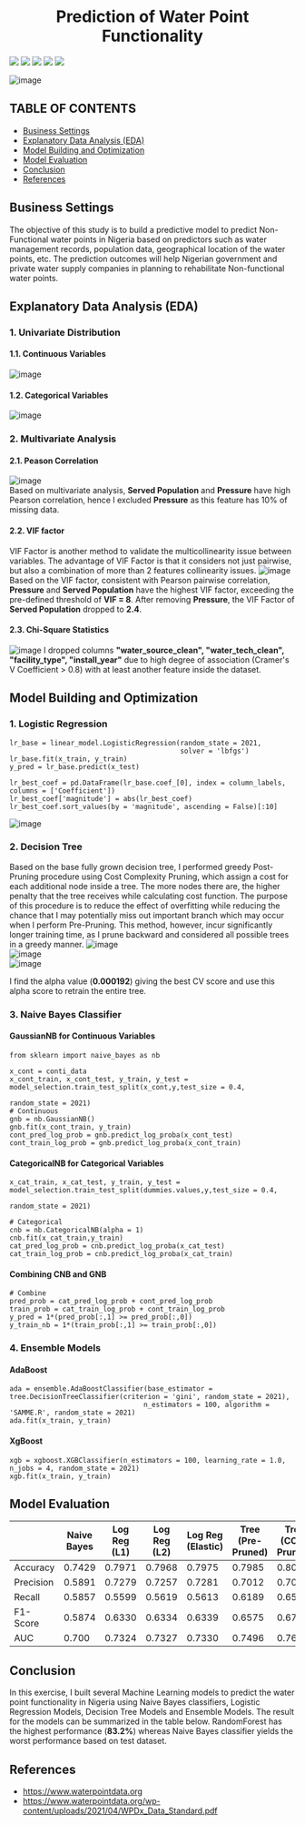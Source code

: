 # <center> Prediction of Water Point Functionality </center>

![](https://img.shields.io/badge/Status-Completed-green)
![](https://img.shields.io/badge/Domain-Social-blue)
![](https://img.shields.io/badge/Language-Python-lightgreen)
![](https://img.shields.io/badge/Package-Scikit--Learn-orange)
![](https://img.shields.io/badge/Package-Pandas-orange)

![image](https://user-images.githubusercontent.com/99384454/188149456-101445fe-6efa-4c36-bfe7-924fad606700.png)

## TABLE OF CONTENTS
  - [Business Settings](#business-settings)
  - [Explanatory Data Analysis (EDA)](#explanatory-data-analysis-eda)
  - [Model Building and Optimization](#model-building-and-optimization)
  - [Model Evaluation](#model-evaluation)
  - [Conclusion](#conclusion)
  - [References](#references)

## Business Settings
The objective of this study is to build a predictive model to predict Non-Functional water points in Nigeria based on predictors such as water management records, population data, geographical location of the water points, etc. The prediction outcomes will help Nigerian government and private water supply companies in planning to rehabilitate Non-functional water points.

## Explanatory Data Analysis (EDA)
### 1. Univariate Distribution
#### 1.1. Continuous Variables
![image](https://user-images.githubusercontent.com/99384454/188153495-3001dc60-29bf-42be-af18-86d46395a1fb.png)
#### 1.2. Categorical Variables
![image](https://user-images.githubusercontent.com/99384454/188159488-a7d29fa2-ced9-4058-bf21-6f992aa4b602.png)

### 2. Multivariate Analysis
#### 2.1. Peason Correlation
![image](https://user-images.githubusercontent.com/99384454/188153586-782d9c42-b82c-44b7-838a-d10124c903b0.png) <br>
Based on multivariate analysis, **Served Population** and **Pressure** have high Pearson correlation, hence I excluded **Pressure** as this feature has 10% of missing data.

#### 2.2. VIF factor
VIF Factor is another method to validate the multicollinearity issue between variables. The advantage of VIF Factor is that it considers not just pairwise, but also a combination of more than 2 features collinearity issues.
![image](https://user-images.githubusercontent.com/99384454/188155830-af34c762-4946-4dd2-a08a-8a0bf2129599.png)
Based on the VIF factor, consistent with Pearson pairwise correlation, **Pressure** and **Served Population** have the highest VIF factor, exceeding the pre-defined threshold of **VIF = 8**. After removing **Pressure**, the VIF Factor of **Served Population** dropped to **2.4**.

#### 2.3. Chi-Square Statistics
![image](https://user-images.githubusercontent.com/99384454/188157777-1a90cd05-6954-40c9-820e-b92deb43ba13.png)
I dropped columns **"water_source_clean", "water_tech_clean", "facility_type", "install_year"** due to high degree of association (Cramer's V Coefficient > 0.8) with at least another feature inside the dataset.

## Model Building and Optimization
### 1. Logistic Regression
```
lr_base = linear_model.LogisticRegression(random_state = 2021,
                                          solver = 'lbfgs')
lr_base.fit(x_train, y_train)
y_pred = lr_base.predict(x_test)

lr_best_coef = pd.DataFrame(lr_base.coef_[0], index = column_labels, columns = ['Coefficient'])
lr_best_coef['magnitude'] = abs(lr_best_coef)
lr_best_coef.sort_values(by = 'magnitude', ascending = False)[:10]
```
![image](https://user-images.githubusercontent.com/99384454/188166577-207a5512-7be1-464d-ab08-52b614736fd4.png)

### 2. Decision Tree
Based on the base fully grown decision tree, I performed greedy Post-Pruning procedure using Cost Complexity Pruning, which assign a cost for each additional node inside a tree. The more nodes there are, the higher penalty that the tree receives while calculating cost function. The purpose of this procedure is to reduce the effect of overfitting while reducing the chance that I may potentially miss out important branch which may occur when I perform Pre-Pruning. This method, however, incur significantly longer training time, as I prune backward and considered all possible trees in a greedy manner.
![image](https://user-images.githubusercontent.com/99384454/188168071-d0776592-17e8-467d-adb2-7f60254b9a59.png) <br>
![image](https://user-images.githubusercontent.com/99384454/188168112-9d9bbbb4-4348-4e5e-821c-9c9582fc0c92.png) <br>
![image](https://user-images.githubusercontent.com/99384454/188168139-e18ff21f-ed78-47ce-939d-0d09a521e7cc.png) <br>

I find the alpha value (**0.000192**) giving the best CV score and use this alpha score to retrain the entire tree.

### 3. Naive Bayes Classifier
#### GaussianNB for Continuous Variables
```
from sklearn import naive_bayes as nb

x_cont = conti_data
x_cont_train, x_cont_test, y_train, y_test = model_selection.train_test_split(x_cont,y,test_size = 0.4,
                                                                    random_state = 2021)
# Continuous
gnb = nb.GaussianNB()
gnb.fit(x_cont_train, y_train)
cont_pred_log_prob = gnb.predict_log_proba(x_cont_test)
cont_train_log_prob = gnb.predict_log_proba(x_cont_train)
```
#### CategoricalNB for Categorical Variables
```
x_cat_train, x_cat_test, y_train, y_test = model_selection.train_test_split(dummies.values,y,test_size = 0.4,
                                                                    random_state = 2021)

# Categorical
cnb = nb.CategoricalNB(alpha = 1)
cnb.fit(x_cat_train,y_train)
cat_pred_log_prob = cnb.predict_log_proba(x_cat_test)
cat_train_log_prob = cnb.predict_log_proba(x_cat_train)
```
#### Combining CNB and GNB
```
# Combine
pred_prob = cat_pred_log_prob + cont_pred_log_prob
train_prob = cat_train_log_prob + cont_train_log_prob
y_pred = 1*(pred_prob[:,1] >= pred_prob[:,0])
y_train_nb = 1*(train_prob[:,1] >= train_prob[:,0])
```

### 4. Ensemble Models
#### AdaBoost
```
ada = ensemble.AdaBoostClassifier(base_estimator = tree.DecisionTreeClassifier(criterion = 'gini', random_state = 2021),                                       
                                 n_estimators = 100, algorithm = 'SAMME.R', random_state = 2021)          
ada.fit(x_train, y_train)
```
#### XgBoost
```
xgb = xgboost.XGBClassifier(n_estimators = 100, learning_rate = 1.0, n_jobs = 4, random_state = 2021)
xgb.fit(x_train, y_train)
```

## Model Evaluation
|      | Naive Bayes | Log Reg (L1) | Log Reg (L2)| Log Reg (Elastic) | Tree (Pre-Pruned) | Tree (CCP-Pruned)| Tree Bagging | RandomForest| Adaboost| Xgboost|
|------|------|------|------|------|------|------|------|------|------|------|
|Accuracy|0.7429|0.7971|0.7968|0.7975|0.7985|0.8039|0.8218|0.8318|0.8094|0.8072|
|Precision|0.5891|0.7279|0.7257|0.7281|0.7012|0.7003|0.7838|0.7780|0.7252|0.7074|
|Recall|0.5857|0.5599|0.5619|0.5613|0.6189|0.6513|0.5937|0.6461|0.6277|0.6532|
|F1-Score|0.5874|0.6330|0.6334|0.6339|0.6575|0.6749|0.6756|0.7059|0.6729|0.6792|
|AUC|0.700|0.7324|0.7327|0.7330|0.7496|0.7623|0.7596|0.7812|0.7598|0.7652|

## Conclusion
In this exercise, I built several Machine Learning models to predict the water point functionality in Nigeria using Naive Bayes classifiers, Logistic Regression Models, Decision Tree Models and Ensemble Models. The result for the models can be summarized in the table below. RandomForest has the highest performance (**83.2%**) whereas Naive Bayes classifier yields the worst performance based on test dataset.

## References
- https://www.waterpointdata.org
- https://www.waterpointdata.org/wp-content/uploads/2021/04/WPDx_Data_Standard.pdf
